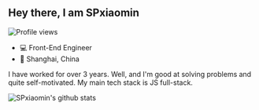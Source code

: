 ## Hey there, I am SPxiaomin

![Profile views](https://komarev.com/ghpvc/?username=SPxiaomin)

- 💻 Front-End Engineer
- 📍 Shanghai, China

I have worked for over 3 years. Well, and I'm good at solving problems and quite self-motivated. My main tech stack is JS full-stack.

![SPxiaomin's github stats](https://github-readme-stats.vercel.app/api?username=SPxiaomin&show_icons=true)
